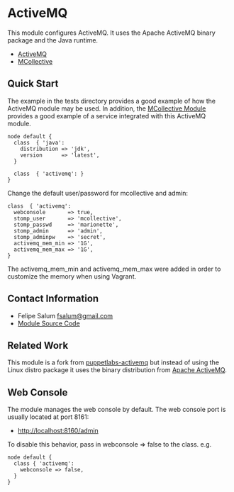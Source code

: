 ActiveMQ
========

This module configures ActiveMQ.  It uses the Apache ActiveMQ binary package
and the Java runtime.

 * [ActiveMQ](http://activemq.apache.org/)
 * [MCollective](http://www.puppetlabs.com/mcollective/introduction/)

Quick Start
-----------

The example in the tests directory provides a good example of how the ActiveMQ
module may be used.  In addition, the [MCollective
Module](http://forge.puppetlabs.com/fsalum/mcollective) provides a good
example of a service integrated with this ActiveMQ module.

    node default {
      class  { 'java':
        distribution => 'jdk',
        version      => 'latest',
      }

      class  { 'activemq': }
    }

Change the default user/password for mcollective and admin:

    class  { 'activemq':
      webconsole       => true,
      stomp_user       => 'mcollective',
      stomp_passwd     => 'marionette',
      stomp_admin      => 'admin',
      stomp_adminpw    => 'secret',
      activemq_mem_min => '1G',
      activemq_mem_max => '1G',
    }

The activemq_mem_min and activemq_mem_max were added in order to customize
the memory when using Vagrant.

Contact Information
-------------------

 * Felipe Salum <fsalum@gmail.com>
 * [Module Source Code](https://github.com/fsalum/puppetlabs-activemq)

Related Work
------------

This module is a fork from [puppetlabs-activemq](https://github.com/puppetlabs/puppetlabs-activemq)
but instead of using the Linux distro package it uses the binary distribution
from [Apache ActiveMQ](http://activemq.apache.org).

Web Console
-----------

The module manages the web console by default.  The web console port is usually
located at port 8161:

 * [http://localhost:8160/admin](http://localhost:8161/admin)

To disable this behavior, pass in webconsole => false to the class.  e.g.

    node default {
      class { 'activemq':
        webconsole => false,
      }
    }

